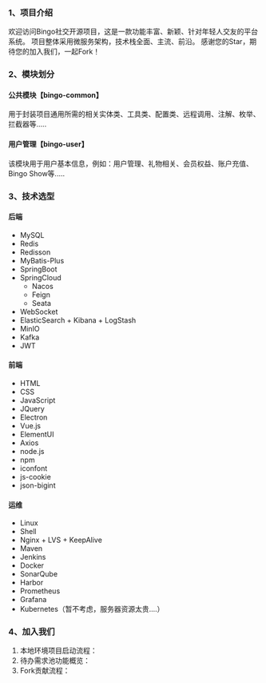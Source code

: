 ### 1、项目介绍

欢迎访问Bingo社交开源项目，这是一款功能丰富、新颖、针对年轻人交友的平台系统。 项目整体采用微服务架构，技术栈全面、主流、前沿。
感谢您的Star，期待您的加入我们，一起Fork！

### 2、模块划分

#### 公共模块【bingo-common】

用于封装项目通用所需的相关实体类、工具类、配置类、远程调用、注解、枚举、拦截器等.....

#### 用户管理【bingo-user】

该模块用于用户基本信息，例如：用户管理、礼物相关、会员权益、账户充值、Bingo Show等.....


### 3、技术选型

#### 后端

- MySQL
- Redis
- Redisson
- MyBatis-Plus
- SpringBoot
- SpringCloud
    - Nacos
    - Feign
    - Seata
- WebSocket
- ElasticSearch + Kibana + LogStash
- MinIO
- Kafka
- JWT

#### 前端

- HTML
- CSS
- JavaScript
- JQuery
- Electron
- Vue.js
- ElementUI
- Axios
- node.js
- npm
- iconfont
- js-cookie
- json-bigint

#### 运维

- Linux
- Shell
- Nginx + LVS + KeepAlive
- Maven
- Jenkins
- Docker
- SonarQube
- Harbor
- Prometheus
- Grafana
- Kubernetes（暂不考虑，服务器资源太贵....）

### 4、加入我们

1. 本地环境项目启动流程：
2. 待办需求池功能概览：
3. Fork贡献流程：


